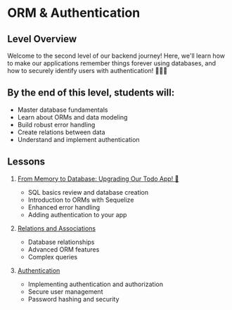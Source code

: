 # ORM & Authentication

## Level Overview
Welcome to the second level of our backend journey! Here, we'll learn how to make our applications remember things forever using databases, and how to securely identify users with authentication! 🧙‍♂️🔐

## By the end of this level, students will:
- Master database fundamentals
- Learn about ORMs and data modeling
- Build robust error handling
- Create relations between data
- Understand and implement authentication

## Lessons
1. [From Memory to Database: Upgrading Our Todo App! 🔄](./lesson-1)
   - SQL basics review and database creation
   - Introduction to ORMs with Sequelize
   - Enhanced error handling
   - Adding authentication to your app

2. [Relations and Associations](./lesson-2)
   - Database relationships
   - Advanced ORM features
   - Complex queries

3. [Authentication](./lesson-3)
   - Implementing authentication and authorization
   - Secure user management
   - Password hashing and security